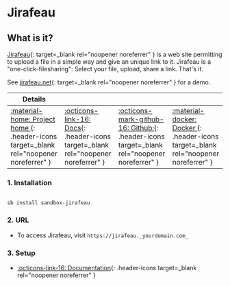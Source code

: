 # Jirafeau

## What is it?

[Jirafeau](https://gitlab.com/mojo42/Jirafeau){: target=_blank rel="noopener noreferrer" }  is a web site permitting to upload a file in a simple way and give an unique link to it. Jirafeau is a "one-click-filesharing": Select your file, upload, share a link. That's it.

See [jirafeau.net](https://jirafeau.net/){: target=_blank rel="noopener noreferrer" } for a demo.

| Details     |             |             |             |
|-------------|-------------|-------------|-------------|
| [:material-home: Project home ](https://gitlab.com/mojo42/Jirafeau){: .header-icons target=_blank rel="noopener noreferrer" } | [:octicons-link-16: Docs](https://gitlab.com/mojo42/Jirafeau){: .header-icons target=_blank rel="noopener noreferrer" } | [:octicons-mark-github-16: Github:](https://gitlab.com/mojo42/Jirafeau){: .header-icons target=_blank rel="noopener noreferrer" } | [:material-docker: Docker ](https://hub.docker.com/r/jgeusebroek/jirafeau){: .header-icons target=_blank rel="noopener noreferrer" }|

### 1. Installation

``` shell

sb install sandbox-jirafeau

```

### 2. URL

- To access Jirafeau, visit `https://jirafeau._yourdomain.com_`

### 3. Setup

- [:octicons-link-16: Documentation](https://gitlab.com/mojo42/Jirafeau){: .header-icons target=_blank rel="noopener noreferrer" }

